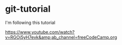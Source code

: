 # git-tutorial

I'm following this tutorial

https://www.youtube.com/watch?v=RGOj5yH7evk&amp;ab_channel=freeCodeCamp.org

